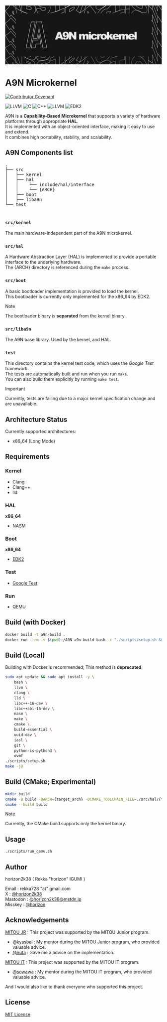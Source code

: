 ![A9N_header](https://github.com/horizon2038/A9N/blob/develop/img/A9N_header.png)

# A9N Microkernel

[![Contributor Covenant](https://img.shields.io/badge/Contributor%20Covenant-2.1-4baaaa.svg)](CODE_OF_CONDUCT.md)

![LLVM](https://img.shields.io/badge/ASM-00599C?style=for-the-badge&logoColor=white)
![C](https://img.shields.io/badge/c-%2300599C.svg?style=for-the-badge&logo=c&logoColor=white)
![C++](https://img.shields.io/badge/c++-%2300599C.svg?style=for-the-badge&logo=c%2B%2B&logoColor=white)
![LLVM](https://img.shields.io/badge/llvm-00599C?style=for-the-badge&logo=llvm&logoColor=white)
![EDK2](https://img.shields.io/badge/%2Aedk2-00599C?style=for-the-badge&logoColor=white)

A9N is a **Capability-Based Microkernel** that supports a variety of hardware platforms through appropriate **HAL**.  
It is implemented with an object-oriented interface, making it easy to use and extend.  
It combines high portability, stability, and scalability.

## A9N Components list

<pre>
.
├── src
│   ├── kernel
│   ├── hal
│   │    └── include/hal/interface
│   │    └── {ARCH}
│   ├── boot
│   ├── liba9n
└── test

</pre>

### `src/kernel`

The main hardware-independent part of the A9N microkernel.

### `src/hal`

A Hardware Abstraction Layer (HAL) is implemented to provide a portable interface
to the underlying hardware.  
The {ARCH} directory is referenced during the `make` process.  

### `src/boot`

A basic bootloader implementation is provided to load the kernel.  
This bootloader is currently only implemented for the x86_64 by EDK2.
> [!NOTE]
> The bootloader binary is **separated** from the kernel binary.

### `src/liba9n`

The A9N base library.
Used by the kernel, and HAL.

### `test`

This directory contains the kernel test code, which uses the *Google Test* framework.  
The tests are automatically built and run when you run `make`.  
You can also build them explicitly by running `make test`.

> [!IMPORTANT]
> Currently, tests are failing due to a major kernel specification change and are unavailable.  

## Architecture Status

Currently supported architectures:

- x86_64 (Long Mode)

## Requirements

### Kernel

- Clang
- Clang++
- lld

### HAL

**x86_64**
- NASM

### Boot

**x86_64**
- [EDK2](https://github.com/tianocore/edk2)

### Test

- [Google Test](https://github.com/google/googletest)

### Run

- QEMU

## Build (with Docker)

```bash
docker build -t a9n-build .
docker run --rm -v $(pwd):/A9N a9n-build bash -c "./scripts/setup.sh && make -j8"
```

## Build (Local)

Building with Docker is recommended; This method is **deprecated**.

``` bash
sudo apt update && sudo apt install -y \
    bash \
    llvm \
    clang \
    lld \
    libc++-16-dev \
    libc++abi-16-dev \
    nasm \
    make \
    cmake \
    build-essential \
    uuid-dev \
    iasl \
    git \
    python-is-python3 \
    ovmf
./scripts/setup.sh
make -j8
```

## Build (CMake; Experimental)

```bash
mkdir build
cmake -B build -DARCH={target_arch} -DCMAKE_TOOLCHAIN_FILE=./src/hal/{target_arch}/toolchain.cmake -DCMAKE_BUILD_TYPE={Debug|Release}
cmake --build build
```
> [!NOTE]
> Currently, the CMake build supports only the kernel binary. 

## Usage

```bash
./scripts/run_qemu.sh
```

## Author

horizon2k38 ( Rekka "horizon" IGUMI )

Email : rekka728 "at" gmail.com  
X : [@horizon2k38](https://x.com/horizon2k38)  
Mastodon : [@horizon2k38@mstdn.jp](https://mstdn.jp/@horizon2k38)  
Misskey : [@horizon](https://misskey.io/@horizon)  

## Acknowledgements

[MITOU JR](https://jr.mitou.org/projects/2023/a9n) : This project was supported by the MITOU Junior program.  
- [@kyasbal](https://github.com/kyasbal) : My mentor during the MITOU Junior program, who provided valuable advice.  
- [@nuta](https://github.com/nuta) : Gave me a advice on the implementation.  

[MITOU IT](https://www.ipa.go.jp/jinzai/mitou/it/2024/gaiyou-sg-2.html) : This project was supported by the MITOU IT program.
- [@sowawa](https://github.com/sowawa) : My mentor during the MITOU IT program, who provided valuable advice.

And I would also like to thank everyone who supported this project.  

<!--
I want to express my heartfelt gratitude to my IDOL, who has been a true source of strength for me :

- Yukiho HAGIWARA
- Nono MORIKUBO
- Nagi HISAKAWA
- Arisu TACHIBANA
- Akira SUNAZUKA
- Tsumugi SHIRAISHI
- Roco HANDA
- Tenka OSAKI
- Koito FUKUMARU
- Lilja KATSURAGI

Thank you so much!
-->

## License

[MIT License](https://choosealicense.com/licenses/mit/)
